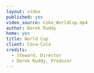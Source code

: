 ```yaml
---
layout: video
published: yes
video_source: Coke_WorldCup.mp4
author: Derek Ruddy
home: yes
title: World Cup
client: Coca-Cola
credits:
  - Steward, Director
  - Derek Ruddy, Producer
---
```

